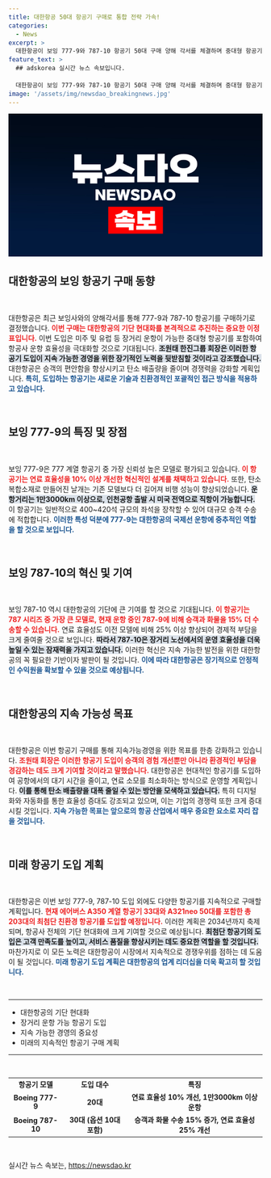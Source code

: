 ```yaml
---
title: 대한항공 50대 항공기 구매로 통합 전략 가속!
categories:
  - News
excerpt: >
  대한항공이 보잉 777-9와 787-10 항공기 50대 구매 양해 각서를 체결하며 중대형 항공기 기단 현대화를 선언했다. 이를 통해 장거리 운항 효율성을 높이고 탄소 배출 감소에 기여할 계획이다.
feature_text: >
  ## adskorea 실시간 뉴스 속보입니다.

  대한항공이 보잉 777-9와 787-10 항공기 50대 구매 양해 각서를 체결하며 중대형 항공기 기단 현대화를 선언했다. 이를 통해 장거리 운항 효율성을 높이고 탄소 배출 감소에 기여할 계획이다.
image: '/assets/img/newsdao_breakingnews.jpg'
---
```


<p><img src="/assets/img/newsdao_breakingnews.jpg" alt="adskorea 속보" /></p>

<h2 data-ke-size="size26">대한항공의 보잉 항공기 구매 동향</h2>

<p data-ke-size="size16">&nbsp;</p>

<p>대한항공은 최근 보잉사와의 양해각서를 통해 777-9과 787-10 항공기를 구매하기로 결정했습니다. <b><span style="color: #ee2323;">이번 구매는 대한항공의 기단 현대화를 본격적으로 추진하는 중요한 이정표입니다.</span></b> 이번 도입은 미주 및 유럽 등 장거리 운항이 가능한 중대형 항공기를 포함하여 항공사 운항 효율성을 극대화할 것으로 기대됩니다. <b><span style="background-color: #21538527;">조원태 한진그룹 회장은 이러한 항공기 도입이 지속 가능한 경영을 위한 장기적인 노력을 뒷받침할 것이라고 강조했습니다.</span></b> 대한항공은 승객의 편안함을 향상시키고 탄소 배출량을 줄이며 경쟁력을 강화할 계획입니다. <b><span style="color: #1a5490;">특히, 도입하는 항공기는 새로운 기술과 친환경적인 포괄적인 접근 방식을 적용하고 있습니다.</span></b></p>

<p data-ke-size="size16">&nbsp;</p>

<h2 data-ke-size="size26">보잉 777-9의 특징 및 장점</h2>

<p data-ke-size="size16">&nbsp;</p>

<p>보잉 777-9은 777 계열 항공기 중 가장 신뢰성 높은 모델로 평가되고 있습니다. <b><span style="color: #ee2323;">이 항공기는 연료 효율성을 10% 이상 개선한 혁신적인 설계를 채택하고 있습니다.</span></b> 또한, 탄소복합소재로 만들어진 날개는 기존 모델보다 더 길어져 비행 성능이 향상되었습니다. <b><span style="background-color: #21538527;">운항거리는 1만3000km 이상으로, 인천공항 출발 시 미국 전역으로 직항이 가능합니다.</span></b> 이 항공기는 일반적으로 400~420석 규모의 좌석을 장착할 수 있어 대규모 승객 수송에 적합합니다. <b><span style="color: #1a5490;">이러한 특성 덕분에 777-9는 대한항공의 국제선 운항에 중추적인 역할을 할 것으로 보입니다.</span></b></p>

<p data-ke-size="size16">&nbsp;</p>

<h2 data-ke-size="size26">보잉 787-10의 혁신 및 기여</h2>

<p data-ke-size="size16">&nbsp;</p>

<p>보잉 787-10 역시 대한항공의 기단에 큰 기여를 할 것으로 기대됩니다. <b><span style="color: #ee2323;">이 항공기는 787 시리즈 중 가장 큰 모델로, 현재 운항 중인 787-9에 비해 승객과 화물을 15% 더 수송할 수 있습니다.</span></b> 연료 효율성도 이전 모델에 비해 25% 이상 향상되어 경제적 부담을 크게 줄여줄 것으로 보입니다. <b><span style="background-color: #21538527;">따라서 787-10은 장거리 노선에서의 운영 효율성을 더욱 높일 수 있는 잠재력을 가지고 있습니다.</span></b> 이러한 혁신은 지속 가능한 발전을 위한 대한항공의 꼭 필요한 기반이자 발판이 될 것입니다. <b><span style="color: #1a5490;">이에 따라 대한항공은 장기적으로 안정적인 수익원을 확보할 수 있을 것으로 예상됩니다.</span></b></p>

<p data-ke-size="size16">&nbsp;</p>

<h2 data-ke-size="size26">대한항공의 지속 가능성 목표</h2>

<p data-ke-size="size16">&nbsp;</p>

<p>대한항공은 이번 항공기 구매를 통해 지속가능경영을 위한 목표를 한층 강화하고 있습니다. <b><span style="color: #ee2323;">조원태 회장은 이러한 항공기 도입이 승객의 경험 개선뿐만 아니라 환경적인 부담을 경감하는 데도 크게 기여할 것이라고 말했습니다.</span></b> 대한항공은 현대적인 항공기를 도입하여 공항에서의 대기 시간을 줄이고, 연료 소모를 최소화하는 방식으로 운영할 계획입니다. <b><span style="background-color: #21538527;">이를 통해 탄소 배출량을 대폭 줄일 수 있는 방안을 모색하고 있습니다.</span></b> 특히 디지털화와 자동화를 통한 효율성 증대도 강조되고 있으며, 이는 기업의 경쟁력 또한 크게 증대시킬 것입니다. <b><span style="color: #1a5490;">지속 가능한 목표는 앞으로의 항공 산업에서 매우 중요한 요소로 자리 잡을 것입니다.</span></b></p>

<p data-ke-size="size16">&nbsp;</p>

<h2 data-ke-size="size26">미래 항공기 도입 계획</h2>

<p data-ke-size="size16">&nbsp;</p>

<p>대한항공은 이번 보잉 777-9, 787-10 도입 외에도 다양한 항공기를 지속적으로 구매할 계획입니다. <b><span style="color: #ee2323;">현재 에어버스 A350 계열 항공기 33대와 A321neo 50대를 포함한 총 203대의 최첨단 친환경 항공기를 도입할 예정입니다.</span></b> 이러한 계획은 2034년까지 축제되며, 항공사 전체의 기단 현대화에 크게 기여할 것으로 예상됩니다. <b><span style="background-color: #21538527;">최첨단 항공기의 도입은 고객 만족도를 높이고, 서비스 품질을 향상시키는 데도 중요한 역할을 할 것입니다.</span></b> 마찬가지로 이 모든 노력은 대한항공이 시장에서 지속적으로 경쟁우위를 점하는 데 도움이 될 것입니다. <b><span style="color: #1a5490;">미래 항공기 도입 계획은 대한항공의 업계 리더십을 더욱 확고히 할 것입니다.</span></b></p>

<p data-ke-size="size16">&nbsp;</p>

<hr>

<ul>
   <li>대한항공의 기단 현대화</li>
   <li>장거리 운항 가능 항공기 도입</li>
   <li>지속 가능한 경영의 중요성</li>
   <li>미래의 지속적인 항공기 구매 계획</li>
</ul>

<hr>

<p data-ke-size="size16">&nbsp;</p>

<table>
   <tr>
      <td style="text-align: center; height: 17px;"><b>항공기 모델</b></td>
      <td style="text-align: center; height: 17px;"><b>도입 대수</b></td>
      <td style="text-align: center; height: 17px;"><b>특징</b></td>
   </tr>
   <tr>
      <td style="text-align: center; height: 17px;"><b>Boeing 777-9</b></td>
      <td style="text-align: center; height: 17px;"><b>20대</b></td>
      <td style="text-align: center; height: 17px;"><b>연료 효율성 10% 개선, 1만3000km 이상 운항</b></td>
   </tr>
   <tr>
      <td style="text-align: center; height: 17px;"><b>Boeing 787-10</b></td>
      <td style="text-align: center; height: 17px;"><b>30대 (옵션 10대 포함)</b></td>
      <td style="text-align: center; height: 17px;"><b>승객과 화물 수송 15% 증가, 연료 효율성 25% 개선</b></td>
   </tr>
</table>

<p data-ke-size="size16">&nbsp;</p>
실시간 뉴스 속보는, <a href="https://newsdao.kr" rel="dofollow">https://newsdao.kr</a>


